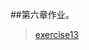 ##第六章作业。
>[exercise13](https://github.com/lzx78966/computationalphysics_N2013301510050/tree/master/Chapter5/exercise14)  
